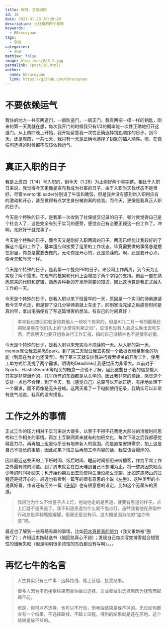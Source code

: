 ```yaml
---
title: 周四，又见周四
id: 16
date: 2021-01-28 20:20:20
description: 当社畜的两个星期
keywords: 
  - BBruceyuan
tags: 
  - 杂谈
categories: 
  - 杂谈
mathjax: false
image: blog_imgs/8/8_1.jpg
permalink: /post/16.html/
author: 
  name: bbruceyuan
  link: https://github.com/bbruceyuan
---
```


# 不要依赖运气
我住的地方一共有两道门，一扇防盗门，一扇正门。我有两把一模一样的钥匙，刚来的第一天我就在想，每次我开门的时候我只有1/2的概率能一次性正确地打开这道门。从上周四晚上开始，我开始留意我一次性正确选择钥匙顺序的日子。到今天，还是周四，一共七天，我只有一天是正确地选择了钥匙的插入顺序。嗯，在做任何选择的时候都不应该依赖运气。

# 真正入职的日子
我是上周四（1.14）号入职的，到今天（1.28）为止刚好两个星期整。相比于入职日来说，我觉得今天更像是宣布我成为社畜的日子。由于入职当天我状态不是很好，尽管mentor和leader分别请了午饭和晚饭，但是我并没有感到新入职时应有的激动和开心，甚至觉得有点学生身份被剥离的悲哀。而今天，更像是我真正入职的日子。

今天是个特殊的日子，是我第一次收到了社保提交记录的日子。顿时就觉得自己是个社会人了，这是完全有别于实习的感受，感觉自己有必要正视这一份工作了。冲啊，先好好干就完事了~

今天是个特殊的日子，而今天又是刚好入职两周的日子。两周已经能让我较好的了解这个组和工作了，基本适应和接受了组里的工作状态。毕竟需要做的事情总是摆在那里，你总是需要去做的。无论你是开心的，还是烦躁的。啊，还是要开心点，像今天和昨天一样。

今天是个特殊的日子，是我第一个提交PR的日子。来公司工作两周，到今天为止实现了两个需求，在现有的框架和代码上面增加了两个字段的支持。前面一直在熟悉原来的代码和逻辑，熟悉各种新的开发所需要的知识。因此这也算是我正式融入工作的一天。

今天是个特殊的日子，是我入职以来下班最早的一天，原因是一个实习的师弟邀请我今天早点走，但是聊了没几分钟师弟就上车走了。回到家洗完澡之后感觉时间是真的早，拿出电脑便有了写这篇博客的想法。有自己的时间真好！
> 本来我也想回实验室和其他人一块吃个夜宵的，但是ACL二月一号的截稿日期就是悬在他们头上的“达摩克利斯之剑”，应该也没有人会这么晚出去吃东西，而且明天也要开组会进行工作汇报，搞的自己没精神也不是很有必要。

今天是个特殊的日子，是我入职以来充实而不烦躁的一天。从入职的第一天，mentor就让我去熟悉Spark。到了第二天就让我去实现一个数据表增量聚合的功能（到现在为止也还没弄）。到了第三天就安排我进行搜索相关的开发工作，使用工单方式给我提了两个需求。明确的Deadline让我感觉压力非常大。以前对于Spark、ElasticSearch等相关的概念一点也不了解，因此这些日子我的信息输入其实是非常爆炸的，几乎所有的东西都是从头学的。因此我非常的烦躁，感觉这个安排一点也不合理，到了今天，我（感觉自己）总算可以开始正确、有序地处理下一个需求，而不再像是无头苍蝇。这两天看了一下电脑使用记录，我确实可以非常有底气地说，我真的没有摸鱼。

# 工作之外的事情
正式工作的压力相对于实习来说大很多，以至于不得不花费绝大部分的清醒时间思考和工作相关的事情。再加上互联网素来就有的加班文化，每次下班之后我都感觉精疲力尽。再再加上组里似乎没有培养新人的氛围，而是直接安排需求，加上这是自己不擅长的事情，因此如果下班之后再想工作内容的话，我应该会爆炸的。

因此最近这些天的上下班时间、饭后时间、睡前时间都用来听播客，作为平常工作之外最有效的消遣。到了周末就会在白天睡到自己不想睡为止，将一整周因失眠而少睡的时间补回来；也开始约朋友出去玩使得生活没那么无聊，比如这周爬山的过程还是挺开心的。最近也有看到一篇写的很有意思的小说《[左手](https://xiaowei1118.github.io/2015/12/16/%E5%B7%A6%E6%89%8B/#more)》，这种类型的小说真好看。作者还有另外一篇《[先知](https://xiaowei1118.github.io/2015/12/16/%E5%85%88%E7%9F%A5/)》也有很意思的设定。比如这个无厘头的黑道。
> 我问他为什么不给屋子点上灯，他说他走的是黑道，就要有黑道的样子，点上灯就不是黑道了。我不知道黑道为什么就不能点灯，虽然我看他在黑暗中行动总是弄翻瓶瓶罐罐，但我还是没有问，这大概是因为他的“盗亦有道”吧。

最近也了解到一些奇葩有趣的事情，比如[药水哥是真的努力](https://m.bilibili.com/video/av81377885)（我又重新被“圈粉”了）；许知远卖拖鞋送书（脑回路真心不错）；发现自己每次写完博客就会短暂性的缓解失眠（但是明明很多烦恼的东西都没有写啊）。。。

# 再忆七牛的名言
> 人生其实只有三件事：选择路线、踏上征程、接受结果。
>
> 很多人因为不愿接受结果而害怕做出选择，又或者做出选择后因为犹豫而踯躅不前。
>
> 但是，你可以不选择，也可以不行动，但唯独结果是躲不掉的。无论如何都会有一个结果。不选择路线，不踏上征程，得到的结果就是还在原地。这个结果是躲不掉的。

